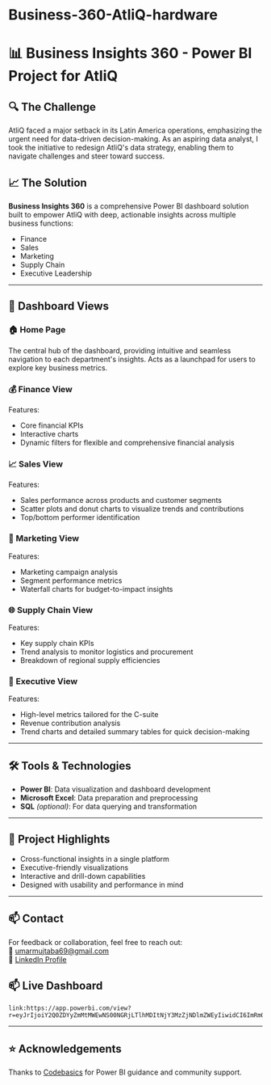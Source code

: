 # Business-360-AtliQ-hardware
# 📊 Business Insights 360 - Power BI Project for AtliQ

## 🔍 The Challenge  
AtliQ faced a major setback in its Latin America operations, emphasizing the urgent need for data-driven decision-making. As an aspiring data analyst, I took the initiative to redesign AtliQ's data strategy, enabling them to navigate challenges and steer toward success.

## 📈 The Solution  
**Business Insights 360** is a comprehensive Power BI dashboard solution built to empower AtliQ with deep, actionable insights across multiple business functions:

- Finance
- Sales
- Marketing
- Supply Chain
- Executive Leadership

---

## 🧭 Dashboard Views

### 🏠 Home Page  
The central hub of the dashboard, providing intuitive and seamless navigation to each department's insights. Acts as a launchpad for users to explore key business metrics.

### 💰 Finance View  
Features:
- Core financial KPIs  
- Interactive charts  
- Dynamic filters for flexible and comprehensive financial analysis  

### 📈 Sales View  
Features:
- Sales performance across products and customer segments  
- Scatter plots and donut charts to visualize trends and contributions  
- Top/bottom performer identification  

### 📣 Marketing View  
Features:
- Marketing campaign analysis  
- Segment performance metrics  
- Waterfall charts for budget-to-impact insights  

### 🌐 Supply Chain View  
Features:
- Key supply chain KPIs  
- Trend analysis to monitor logistics and procurement  
- Breakdown of regional supply efficiencies  

### 👔 Executive View  
Features:
- High-level metrics tailored for the C-suite  
- Revenue contribution analysis  
- Trend charts and detailed summary tables for quick decision-making  

---

## 🛠️ Tools & Technologies
- **Power BI**: Data visualization and dashboard development  
- **Microsoft Excel**: Data preparation and preprocessing  
- **SQL** *(optional)*: For data querying and transformation  

---



## 📌 Project Highlights

- Cross-functional insights in a single platform  
- Executive-friendly visualizations  
- Interactive and drill-down capabilities  
- Designed with usability and performance in mind  

---

## 📫 Contact  
For feedback or collaboration, feel free to reach out:  
📧 umarmujtaba69@gmail.com  
📱 [LinkedIn Profile](www.linkedin.com/in/umar-mujtaba)
      
## 📫 Live Dashboard
    link:https://app.powerbi.com/view?r=eyJrIjoiY2Q0ZDYyZmMtMWEwNS00NGRjLTlhMDItNjY3MzZjNDlmZWEyIiwidCI6ImRmODY3OWNkLWE4MGUtNDVkOC05OWFjLWM4M2VkN2ZmOTVhMCJ9    
---



## ⭐ Acknowledgements  
Thanks to [Codebasics](https://www.codebasics.io) for Power BI guidance and community support.
